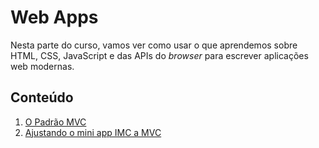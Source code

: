 # Web Apps

Nesta parte do curso, vamos ver como usar o que aprendemos sobre
HTML, CSS, JavaScript e das APIs do _browser_ para escrever
aplicações web modernas.

## Conteúdo

1. [O Padrão MVC](1-padrao_mvc/text.md)
2. [Ajustando o mini app IMC a MVC](2-imc_padrao_mvc/text.md)

